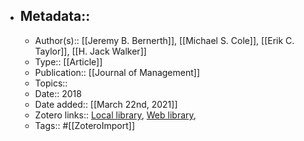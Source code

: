 - ## Metadata::
    - Author(s):: [[Jeremy B. Bernerth]], [[Michael S. Cole]], [[Erik C. Taylor]], [[H. Jack Walker]]
    - Type:: [[Article]]
    - Publication:: [[Journal of Management]]
    - Topics:: 
    - Date:: 2018
    - Date added:: [[March 22nd, 2021]]
    - Zotero links:: [Local library](zotero://select/library/items/USWV4ZF9), [Web library](https://www.zotero.org/users/7147715/items/USWV4ZF9), 
    - Tags:: #[[ZoteroImport]]
